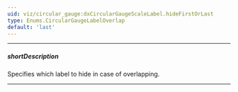 ```yaml
---
uid: viz/circular_gauge:dxCircularGaugeScaleLabel.hideFirstOrLast
type: Enums.CircularGaugeLabelOverlap
default: 'last'
---
```

---
##### shortDescription
Specifies which label to hide in case of overlapping.

---
<!--
&lt;!-- Description goes here --&gt;
-->